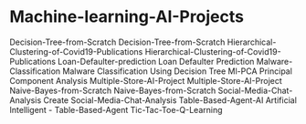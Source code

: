 # Machine-learning-AI-Projects
Decision-Tree-from-Scratch
Decision-Tree-from-Scratch
Hierarchical-Clustering-of-Covid19-Publications
Hierarchical-Clustering-of-Covid19-Publications
Loan-Defaulter-prediction
Loan Defaulter Prediction
Malware-Classification
Malware Classification Using Decision Tree
Ml-PCA
Principal Component Analysis
Multiple-Store-AI-Project
Multiple-Store-AI-Project
Naive-Bayes-from-Scratch
Naive-Bayes-from-Scratch
Social-Media-Chat-Analysis
Create Social-Media-Chat-Analysis
Table-Based-Agent-AI
Artificial Intelligent - Table-Based-Agent
Tic-Tac-Toe-Q-Learning
